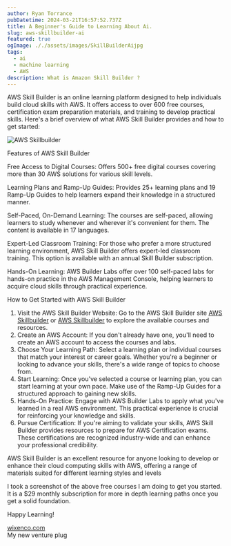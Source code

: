 ```yaml
---
author: Ryan Torrance
pubDatetime: 2024-03-21T16:57:52.737Z
title: A Beginner's Guide to Learning About Ai.
slug: aws-skillbuilder-ai
featured: true
ogImage: ././assets/images/SkillBuilderAijpg
tags:
  - ai
  - machine learning
  - AWS
description: What is Amazon Skill Builder ?
---
```


AWS Skill Builder is an online learning platform designed to help individuals build cloud skills with AWS. It offers access to over 600 free courses, certification exam preparation materials, and training to develop practical skills. Here's a brief overview of what AWS Skill Builder provides and how to get started:

![AWS Skillbuilder](@assets/images/SkillbuilderAi.png)

Features of AWS Skill Builder

Free Access to Digital Courses: Offers 500+ free digital courses covering more than 30 AWS solutions for various skill levels.

Learning Plans and Ramp-Up Guides: Provides 25+ learning plans
and 19 Ramp-Up Guides to help learners expand their knowledge in a structured manner.

Self-Paced, On-Demand Learning: The courses are self-paced, allowing learners to study whenever and wherever it's convenient for them. The content is available in 17 languages.

Expert-Led Classroom Training: For those who prefer a more structured learning environment, AWS Skill Builder offers expert-led classroom training. This option is available with an annual Skill Builder subscription.

Hands-On Learning: AWS Builder Labs offer over 100 self-paced labs for hands-on practice in the AWS Management Console, helping learners to acquire cloud skills through practical experience.

How to Get Started with AWS Skill Builder

1. Visit the AWS Skill Builder Website: Go to the AWS Skill Builder site [AWS Skillbuilder](skillbuilder.aws) or [AWS Skillbuilder](aws.amazon.com/training/skill-builder) to explore the available courses and resources.
2. Create an AWS Account: If you don't already have one, you'll need to create an AWS account to access the courses and labs.
3. Choose Your Learning Path: Select a learning plan or individual courses that match your interest or career goals. Whether you're a beginner or looking to advance your skills, there's a wide range of topics to choose from.
4. Start Learning: Once you've selected a course or learning plan, you can start learning at your own pace. Make use of the Ramp-Up Guides for a structured approach to gaining new skills.
5. Hands-On Practice: Engage with AWS Builder Labs to apply what you've learned in a real AWS environment. This practical experience is crucial for reinforcing your knowledge and skills.
6. Pursue Certification: If you're aiming to validate your skills, AWS Skill Builder provides resources to prepare for AWS Certification exams. These certifications are recognized industry-wide and can enhance your professional credibility.

AWS Skill Builder is an excellent resource for anyone looking to develop or enhance their cloud computing skills with AWS, offering a range of materials suited for different learning styles and levels

I took a screenshot of the above free courses I am doing to get you started. It is a $29 monthly subscription for more in depth learning paths once you get a solid foundation.

Happy Learning!

[wixenco.com](https://wixenco.com)
<br/>
My new venture plug
